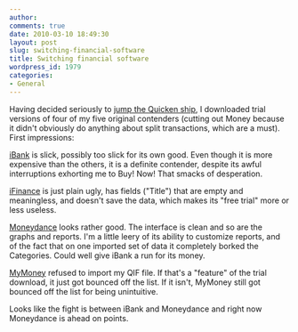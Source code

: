 ```yaml
---
author:
comments: true
date: 2010-03-10 18:49:30
layout: post
slug: switching-financial-software
title: Switching financial software
wordpress_id: 1979
categories:
- General
---
```


Having decided seriously to [jump the Quicken ship](http://jeremycherfas.net/2010/03/08/must-i-pay-the-cost-of-switching-i-must/), I downloaded trial versions of four of my five original contenders (cutting out Money because it didn't obviously do anything about split transactions, which are a must). First impressions:

[iBank](http://www.iggsoftware.com/ibank/features.php#ibank3_nav) is slick, possibly too slick for its own good. Even though it is more expensive than the others, it is a definite contender, despite its awful interruptions exhorting me to Buy! Now! That smacks of desperation.

[iFinance](http://www.synium.de/products/ifinance/index.html#FAQ) is just plain ugly, has fields ("Title") that are empty and meaningless, and doesn't save the data, which makes its "free trial" more or less useless.

[Moneydance](http://moneydance.com/features) looks rather good. The interface is clean and so are the graphs and reports. I'm a little leery of its ability to customize reports, and of the fact that on one imported set of data it completely borked the Categories. Could well give iBank a run for its money.

[MyMoney](http://www.jumsoft.com/money/) refused to import my QIF file. If that's a "feature" of the trial download, it just got bounced off the list. If it isn't, MyMoney still got bounced off the list for being unintuitive.

Looks like the fight is between iBank and Moneydance and right now Moneydance is ahead on points.
